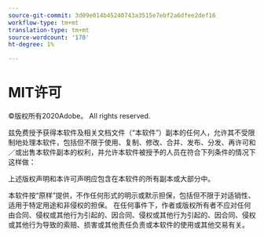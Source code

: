 ```yaml
---
source-git-commit: 3d09e014b45240743a3515e7ebf2a6dfee2def16
workflow-type: tm+mt
translation-type: tm+mt
source-wordcount: '170'
ht-degree: 1%

---
```

# MIT许可

©版权所有2020Adobe。 All rights reserved.

兹免费授予获得本软件及相关文档文件（“本软件”）副本的任何人，允许其不受限制地处理本软件，包括但不限于使用、复制、修改、合并、发布、分发、再许可和／或出售本软件副本的权利，并允许本软件被授予的人员在符合下列条件的情况下这样做：

上述版权声明和本许可声明应包含在本软件的所有副本或大部分中。

本软件按“原样”提供，不作任何形式的明示或默示担保，包括但不限于对适销性、适用于特定用途和非侵权的担保。 在任何事件下，作者或版权所有者不应对任何由合同、侵权或其他行为引起的、因合同、侵权或其他行为引起的、因合同、侵权或其他行为导致的索赔、损害或其他责任负责或本软件的使用或其他交易有关。
